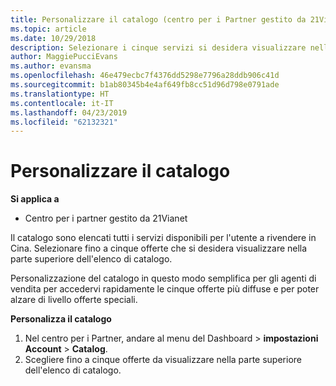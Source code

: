 ```yaml
---
title: Personalizzare il catalogo (centro per i Partner gestito da 21Vianet)
ms.topic: article
ms.date: 10/29/2018
description: Selezionare i cinque servizi si desidera visualizzare nella parte superiore dell'elenco di catalogo.
author: MaggiePucciEvans
ms.author: evansma
ms.openlocfilehash: 46e479ecbc7f4376dd5298e7796a28ddb906c41d
ms.sourcegitcommit: b1ab80345b4e4af649fb8cc51d96d798e0791ade
ms.translationtype: HT
ms.contentlocale: it-IT
ms.lasthandoff: 04/23/2019
ms.locfileid: "62132321"
---
```

# <a name="customize-the-catalog"></a>Personalizzare il catalogo

**Si applica a**

-   Centro per i partner gestito da 21Vianet


Il catalogo sono elencati tutti i servizi disponibili per l'utente a rivendere in Cina. Selezionare fino a cinque offerte che si desidera visualizzare nella parte superiore dell'elenco di catalogo. 

Personalizzazione del catalogo in questo modo semplifica per gli agenti di vendita per accedervi rapidamente le cinque offerte più diffuse e per poter alzare di livello offerte speciali. 

**Personalizza il catalogo**

1.  Nel centro per i Partner, andare al menu del Dashboard &gt; **impostazioni Account** &gt; **Catalog**.
2.  Scegliere fino a cinque offerte da visualizzare nella parte superiore dell'elenco di catalogo.

 

 




